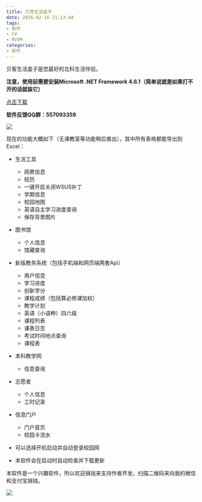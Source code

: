 ```yaml
---
title: 贝壳生活盒子
date: 2016-02-16 21:13:44
tags:
- 软件
- C#
- MVVM
categories: 
- 软件
---
```


贝客生活盒子是您最好的北科生活伴侣。

**注意，使用前需要安装Microsoft .NET Framework 4.6.1（简单说就是如果打不开的话就装它）**

[点击下载](http://ct.auroradysis.com/stable/Releases/Setup.exe)

**软件反馈QQ群：557093359**

![](home.png)

现在的功能大概如下（无课教室等功能稍后推出），其中所有表格都能导出到Excel：

- 生活工具
    - 网费信息
    - 校历
    - 一键开启关闭WSUS补丁
    - 学期信息
    - 校园地图
    - 英语自主学习进度查询
    - 保存背景图片

- 图书馆
    - 个人信息
    - 馆藏查询

- 新版教务系统（包括手机端和网页端两套Api）
    - 用户信息
    - 学习进度
    - 创新学分
    - 课程成绩（包括算必修课加权）
    - 教学计划
    - 英语（小语种）四六级
    - 课程列表
    - 课表日志
    - 考试时间地点查询
    - 课程表

- 本科教学网
    - 信息查询
 
 - 志愿者
    - 个人信息
    - 工时记录

- 信息门户
    - 门户首页
    - 校园卡流水
    
 - 可以选择开机启动并自动登录校园网
 - 本软件会在启动时自动检查并下载更新
    
本软件是一个兴趣软件，所以欢迎捐钱来支持作者开发，扫描二维码来向我的微信和支付宝捐钱。

![](sponser.png)